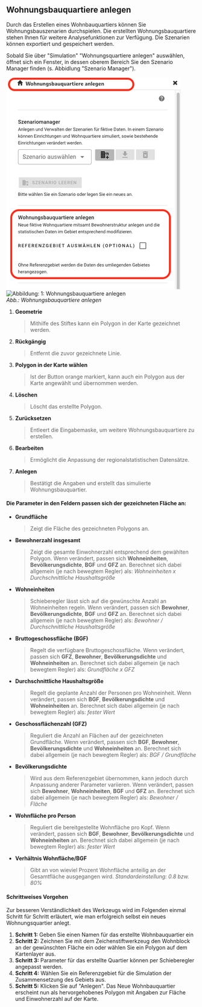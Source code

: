 ## Wohnungsbauquartiere anlegen 

Durch das Erstellen eines Wohnbauquartiers können Sie Wohnungsbauszenarien durchspielen. Die erstellten Wohnungsbauquartiere stehen Ihnen für weitere Analysefunktionen zur Verfügung. Die Szenarien können exportiert und gespeichert werden.

Sobald Sie über "Simulation" "Wohnungsquartiere anlegen" auswählen, öffnet sich ein Fenster, in dessen oberem Bereich Sie den Szenario Manager finden (s. Abbidlung "Szenario Manager").

![Abbildung: 2: Wohnungsbauquartiere anlegen](https://github.com/AlexandraKanapki/cosi/blob/COSI-handbuch/cosi/manuals/wohnquatier1.png?raw=true)
![Abbildung: 1: Wohnungsbauquartiere anlegen](https://user-images.githubusercontent.com/43250699/143025884-f86a5897-3757-4b35-9d6d-1e4969d8175d.png)  
*Abb.: Wohnungsbauquartiere anlegen*

1. **Geometrie**
   > Mithilfe des Stiftes kann ein Polygon in der Karte gezeichnet werden. 
2. **Rückgängig**
   > Entfernt die zuvor gezeichnete Linie.
3. **Polygon in der Karte wählen**
   > Ist der Button orange markiert, kann auch ein Polygon aus der Karte angewählt und übernommen werden.
4. **Löschen**
   > Löscht das erstellte Polygon.
5. **Zurücksetzen**
   > Entleert die Eingabemaske, um weitere Wohnungsbauquartiere zu erstellen.
6. **Bearbeiten**
   > Ermöglicht die Anpassung der regionalstatistischen Datensätze.
7. **Anlegen**
   > Bestätigt die Angaben und erstellt das simulierte Wohnungsbauquartier.

#### **Die Parameter in den Feldern passen sich der gezeichneten Fläche an:**

- **Grundfläche**
   > Zeigt die Fläche des gezeichneten Polygons an. 
- **Bewohnerzahl insgesamt**
   > Zeigt die gesamte Einwohnerzahl entsprechend dem gewählten Polygon.
   > Wenn verändert, passen sich **Wohneinheiten**, **Bevölkerungsdichte**, **BGF** und **GFZ** an.
   > Berechnet sich dabei allgemein (je nach bewegtem Regler) als:
   > *Wohneinheiten x Durchschnittliche Haushaltsgröße*
- **Wohneinheiten**
   > Schieberegler lässt sich auf die gewünschte Anzahl an Wohneinheiten regeln. 
   > Wenn verändert, passen sich **Bewohner**, **Bevölkerungsdichte**, **BGF** und **GFZ** an.
   > Berechnet sich dabei allgemein (je nach bewegtem Regler) als:
   > *Bewohner / Durchschnittliche Haushaltsgröße*
- **Bruttogeschossfläche (BGF)**
   > Regelt die verfügbare Bruttogeschossfläche. 
   > Wenn verändert, passen sich **GFZ**, **Bewohner**, **Bevölkerungsdichte** und **Wohneinheiten** an.
   > Berechnet sich dabei allgemein (je nach bewegtem Regler) als:
   > *Grundfläche x GFZ*
- **Durchschnittliche Haushaltsgröße**
   > Regelt die geplante Anzahl der Personen pro Wohneinheit.
   > Wenn verändert, passen sich **BGF**, **Bevölkerungsdichte** und **Wohneinheiten** an.
   > Berechnet sich dabei allgemein (je nach bewegtem Regler) als:
   > *fester Wert*
- **Geschossflächenzahl (GFZ)**
   > Reguliert die Anzahl an Flächen auf der gezeichneten Grundfläche.
   > Wenn verändert, passen sich **BGF**, **Bewohner**, **Bevölkerungsdichte** und **Wohneinheiten** an.
   > Berechnet sich dabei allgemein (je nach bewegtem Regler) als:
   > *BGF / Grundfläche*
- **Bevölkerungsdichte**
   > Wird aus dem Referenzgebiet übernommen, kann jedoch durch Anpassung anderer Parameter variieren. 
   > Wenn verändert, passen sich **Bewohner**, **Wohneinheiten**, **BGF** und **GFZ** an. 
   > Berechnet sich dabei allgemein (je nach bewegtem Regler) als:
   > *Bewohner / Fläche*
- **Wohnfläche pro Person**
   > Reguliert die bereitgestellte Wohnfläche pro Kopf.
   > Wenn verändert, passen sich **BGF**, **Bewohner**, **Bevölkerungsdichte** und **Wohneinheiten** an. 
   > Berechnet sich dabei allgemein (je nach bewegtem Regler) als:
   > *fester Wert*
- **Verhältnis Wohnfläche/BGF**
   > Gibt an von wieviel Prozent Wohnfläche anteilig an der Gesamtfläche ausgegangen wird. *Standardeinstellung: 0.8 bzw. 80%*

#### Schrittweises Vorgehen
Zur besseren Verständlichkeit des Werkzeugs wird im Folgenden einmal Schritt für Schritt erläutert, wie man erfolgreich selbst ein neues Wohnungsquartier anlegt.

1. **Schritt 1:** Geben Sie einen Namen für das erstellte Wohnbauquartier ein 
2. **Schritt 2:** Zeichnen Sie mit dem Zeichenstiftwerkzeug den Wohnblock an der gewünschten Fläche ein oder wählen Sie ein Polygon auf dem Kartenlayer aus. 
3. **Schritt 3:** Parameter für das erstellte Quartier können per Schieberegler angepasst werden.
4. **Schritt 4:** Wählen Sie ein Referenzgebiet für die Simulation der Zusammensetzung des Gebiets aus. 
5. **Schritt 5:** Klicken Sie auf "Anlegen". Das Neue Wohnbauquartier erscheint nun als hervorgehobenes Polygon mit Angaben zur Fläche und Einwohnerzahl auf der Karte.  
